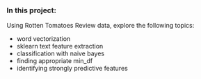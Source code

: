 ### In this project:

Using  Rotten Tomatoes Review data, explore the following topics:

* word vectorization
* sklearn text feature extraction
* classification with naive bayes
* finding appropriate min_df
* identifying strongly predictive features
